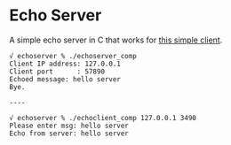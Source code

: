 
# Echo Server

A simple echo server in C that works for [this simple client](http://www.cs.cmu.edu/afs/cs/academic/class/15213-f00/www/class24code/echoclient.c).

```
√ echoserver % ./echoserver_comp
Client IP address: 127.0.0.1
Client port      : 57890
Echoed message: hello server
Bye.

----

√ echoserver % ./echoclient_comp 127.0.0.1 3490
Please enter msg: hello server
Echo from server: hello server

```
